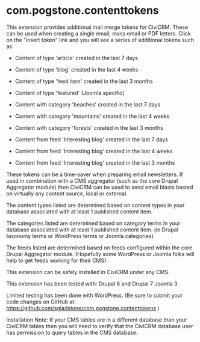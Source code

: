 com.pogstone.contenttokens
==========================

This extension provides additional mail merge tokens for CiviCRM. These can be used when creating a single email, mass email or PDF letters. Click on the "insert token" link and you will see a series of additional tokens such as:

- Content of type 'article' created in the last 7 days
- Content of type 'blog' created in the last 4 weeks
- Content of type 'feed item' created in the last 3 months
- Content of type 'featured' (Joomla specific)

- Content with category 'beaches' created in the last 7 days
- Content with category 'mountains' created in the last 4 weeks
- Content with category 'forests' created in the last 3 months

- Content from feed 'Interesting blog' created in the last 7 days
- Content from feed 'Interesting blog' created in the last 4 weeks
- Content from feed 'Interesting blog' created in the last 3 months

These tokens can be a time-saver when preparing email newsletters.  If used in combination with a CMS aggregator (such as the core Drupal Aggregator module) then CiviCRM can be used to send email blasts basted on virtually any content source, local or external. 

The content types listed are determined based on content types in your database associated with at least 1 published content item.

The categories listed are determined based on category terms in your database associated with at least 1 published content item. (ie Drupal taxonomy terms or WordPress terms or Joomla categories)

The feeds listed are determined based on feeds configured within the core Drupal Aggregator module. (Hopefully some WordPress or Joomla folks will help to get feeds working for their CMS)

This extension can be safely installed in CiviCRM under any CMS.

This extension has been tested with:
 Drupal 6 and Drupal 7
 Joomla 3

 Limited testing has been done with WordPress. (Be sure to submit your code changes on GitHub at: https://github.com/sgladstone/com.pogstone.contenttokens ) 

Installation Note: If your CMS tables are in a different database than your CiviCRM tables then you will need to verify that the CiviCRM database user has permission to query tables in the CMS database.